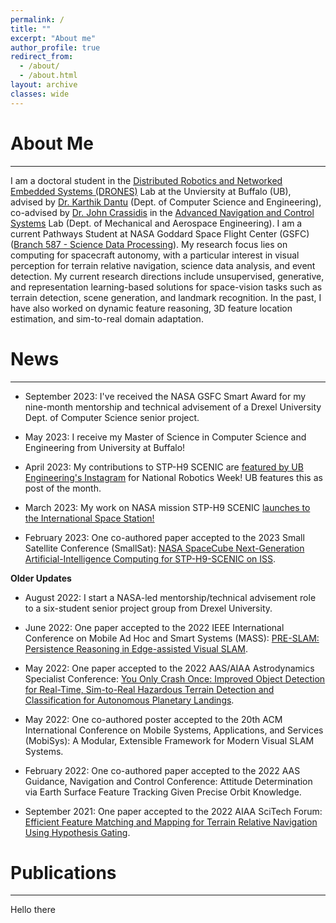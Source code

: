 ```yaml
---
permalink: /
title: ""
excerpt: "About me"
author_profile: true
redirect_from: 
  - /about/
  - /about.html
layout: archive
classes: wide
---
```


# About Me
<hr>
I am a doctoral student in the <a href="https://droneslab.github.io/">Distributed Robotics and Networked Embedded Systems (DRONES)</a> Lab at the Unviersity at Buffalo (UB), advised by <a href="https://engineering.buffalo.edu/computer-science-engineering/people/faculty-directory.host.html/content/shared/engineering/computer-science-engineering/profiles/faculty/dantu-karthik.detail.html">Dr. Karthik Dantu</a> (Dept. of Computer Science and Engineering), co-advised by <a href="https://engineering.buffalo.edu/mechanical-aerospace/people/faculty/j-crassidis.html">Dr. John Crassidis</a> in the <a href="https://ancs.eng.buffalo.edu/index.php/Main_Page">Advanced Navigation and Control Systems</a> Lab (Dept. of Mechanical and Aerospace Engineering). I am a current Pathways Student at NASA Goddard Space Flight Center (GSFC) (<a href="https://sed.gsfc.nasa.gov/etd/587">Branch 587 - Science Data Processing</a>). My research focus lies on computing for spacecraft autonomy, with a particular interest in visual perception for terrain relative navigation, science data analysis, and event detection. My current research directions include unsupervised, generative, and representation learning-based solutions for space-vision tasks such as terrain detection, scene generation, and landmark recognition. In the past, I have also worked on dynamic feature reasoning, 3D feature location estimation, and sim-to-real domain adaptation. 

# News
<hr>

- September 2023: I've received the NASA GSFC Smart Award for my nine-month mentorship and technical advisement of a Drexel University Dept. of Computer Science senior project.

<!-- - Smallsat EDP poster -->

- May 2023: I receive my Master of Science in Computer Science and Engineering from University at Buffalo!

- April 2023: My contributions to STP-H9 SCENIC are <a href="https://www.instagram.com/p/CrBefvXJBvy/?img_index=1">featured by UB Engineering's Instagram</a> for National Robotics Week! UB features this as post of the month.

- March 2023: My work on NASA mission STP-H9 SCENIC <a href="https://twitter.com/SpaceX/status/1635803956533399553?s=20">launches to the International Space Station!</a>

- February 2023: One co-authored paper accepted to the 2023 Small Satellite Conference (SmallSat): <a href="https://digitalcommons.usu.edu/smallsat/2023/all2023/147/">NASA SpaceCube Next-Generation Artificial-Intelligence Computing for STP-H9-SCENIC on ISS</a>.

**Older Updates**

- August 2022: I start a NASA-led mentorship/technical advisement role to a six-student senior project group from Drexel University.

- June 2022: One paper accepted to the 2022 IEEE International Conference on Mobile Ad Hoc and Smart Systems (MASS): <a href="https://ieeexplore.ieee.org/abstract/document/9973604">PRE-SLAM: Persistence Reasoning in Edge-assisted Visual SLAM</a>.

- May 2022: One paper accepted to the 2022 AAS/AIAA Astrodynamics Specialist Conference: <a href="https://arxiv.org/abs/2303.04891">You Only Crash Once: Improved Object Detection for Real-Time, Sim-to-Real Hazardous Terrain Detection and Classification for Autonomous Planetary Landings</a>.

- May 2022: One co-authored poster accepted to the 20th ACM International Conference on Mobile Systems, Applications, and Services (MobiSys): A Modular, Extensible Framework for Modern Visual SLAM Systems.

- February 2022: One co-authored paper accepted to the 2022 AAS Guidance, Navigation and Control Conference: Attitude Determination via Earth Surface Feature Tracking Given Precise Orbit Knowledge.

- September 2021: One paper accepted to the 2022 AIAA SciTech Forum: <a href="https://arc.aiaa.org/doi/abs/10.2514/6.2022-2513">Efficient Feature Matching and Mapping for Terrain Relative Navigation Using Hypothesis Gating</a>.

<!-- - August 2020: I start an undergraduate teaching assistantship for CSE 421/521: Introduction to Operating Systems. -->

# Publications
<hr>
Hello there
